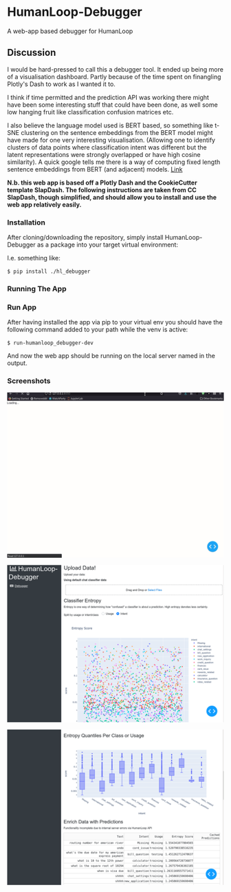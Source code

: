 # HumanLoop-Debugger

A web-app based debugger for HumanLoop

## Discussion

I would be hard-pressed to call this a debugger tool. It ended up being more of a visualisation dashboard. Partly because of the time spent on finangling Plotly's Dash to work as I wanted it to. 

I think if time permitted and the prediction API was working there might have been some interesting stuff that could have been done, as well some low hanging fruit like classification confusion matrices etc. 

I also believe the language model used is BERT based, so something like t-SNE clustering on the sentence embeddings from the BERT model might have made for one very interesting visualisation. (Allowing one to identify clusters of data points where classification intent was different but the latent representations were strongly overlapped or have high cosine similarity). A quick google tells me there is a way of computing fixed length sentence embeddings from BERT (and adjacent) models. [Link](https://arxiv.org/pdf/1908.10084.pdf)

**N.b. this web app is based off a Plotly Dash and the CookieCutter template SlapDash. The following instructions are taken from CC SlapDash, though simplified, and should allow you to install and use the web app relatively easily.**

### Installation

After cloning/downloading the repository, simply install HumanLoop-Debugger as a package into your target virtual environment:

I.e. something like: 

    $ pip install ./hl_debugger 

### Running The App

### Run App 

After having installed the app via pip to your virtual env you should have the following command added to your path while the venv is active:

    $ run-humanloop_debugger-dev

And now the web app should be running on the local server named in the output. 

### Screenshots

![](debugger_gif.gif)

![](screenshot_1.png)

![](screenshot_2.png)
